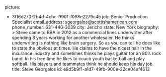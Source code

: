 picture:
  - 3f16d270-2b4d-4cbc-9901-f098e2279c45
job: Senior Production Specialist
email_address: sgeorgalos@scottishamerican.com
phone_number: 631-446-3039
city: Jericho
state: New York
biography: >
  Steve came to BBA in 2012 as a commercial lines underwriter after spending 8 years working for
  another wholesaler. He thinks underwriting is nothing like brain surgery. So as you can tell he does
  like to state the obvious at times. He claims to have the nicest hair in the insurance industry and
  sometimes thinks he plays guitar for an 80’s rock band. In his free time he likes to coach youth
  basketball and play softball. His players and teammates think he should keep his day job.
title: Steve Georgalos
id: e9d5b9f1-a1d7-49fb-900e-22ce04af4613
